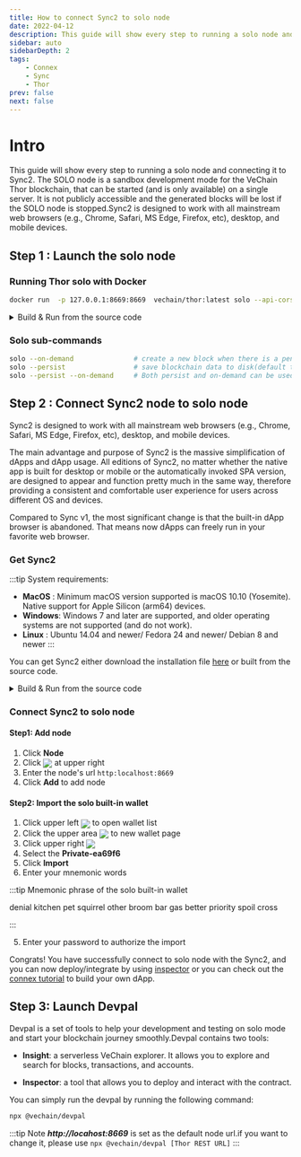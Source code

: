 ```yaml
---
title: How to connect Sync2 to solo node
date: 2022-04-12
description: This guide will show every step to running a solo node and connecting it to Sync2
sidebar: auto
sidebarDepth: 2
tags:
    - Connex
    - Sync
    - Thor
prev: false
next: false
---
```

# Intro
This guide will show every step to running a solo node and connecting it to Sync2. The SOLO node is a sandbox development mode for the VeChain Thor blockchain, that can be started (and is only available) on a single server. It is not publicly accessible and the generated blocks will be lost if the SOLO node is stopped.Sync2 is designed to work with all mainstream web browsers (e.g., Chrome, Safari, MS Edge, Firefox, etc), desktop, and mobile devices.

## Step 1 : Launch the solo node


### Running Thor solo with Docker

```sh
docker run  -p 127.0.0.1:8669:8669  vechain/thor:latest solo --api-cors '*' --api-addr 0.0.0.0:8669
```


<details>
<summary>Build & Run from the source code</summary>

#### 1. Get the the source code

:::tip Note 
Thor requires Go 1.13+ and C compiler to build. To install Go, follow this [link](https://golang.org/doc/install)
:::

Clone the [thor repo](https://github.com/vechain/thor)


```sh
git clone https://github.com/vechain/thor.git
cd thor
```

#### 2.Build the thor

```sh
//Build main thor only 
make

// Build the full suite
make all
```

:::tip Note
If no error is reported, all built executable binaries will appear in folder ***bin***.
:::

#### 3. Run the Solo mode

```
bin/thor solo --api-cors '*'
```

</details>

### Solo sub-commands
```sh
solo --on-demand               # create a new block when there is a pending transaction
solo --persist                 # save blockchain data to disk(default to memory)
solo --persist --on-demand     # Both persist and on-demand can be used together 
```

## Step 2 : Connect Sync2 node to solo node
Sync2 is designed to work with all mainstream web browsers (e.g., Chrome, Safari, MS Edge, Firefox, etc), desktop, and mobile devices.

The main advantage and purpose of Sync2 is the massive simplification of dApps and dApp usage. All editions of Sync2, no matter whether the native app is built for desktop or mobile or the automatically invoked SPA version, are designed to appear and function pretty much in the same way, therefore providing a consistent and comfortable user experience for users across different OS and devices.

Compared to Sync v1, the most significant change is that the built-in dApp browser is abandoned. That means now dApps can freely run in your favorite web browser.

### Get Sync2

:::tip System requirements:
- **MacOS** : Minimum macOS version supported is macOS 10.10 (Yosemite). Native support for Apple Silicon (arm64) devices.
- **Windows**: Windows 7 and later are supported, and older operating systems are not supported (and do not work).
- **Linux** : Ubuntu 14.04 and newer/ Fedora 24 and newer/ Debian 8 and newer
:::

You can get Sync2 either download the installation file [here](https://sync.vecha.in/) or built from the source code.
 
<details>
<summary>Build & Run from the source code</summary>

```sh
git clone https://github.com/vechain/sync2.git
cd sync2

//install dependencies
npm install

//Start the app in development mode 

//web mode
quasar dev

//electron(desktop) mode 
quasar dev -m electron

```
</details>

### Connect Sync2 to solo node

#### Step1:  Add node
1. Click **Node** 
2. Click <img src="~@public/images/sync2/add.svg" align=center /> at upper right 
3. Enter the node's url `http:localhost:8669`
4. Click **Add** to add node

#### Step2: Import the solo built-in wallet
1. Click upper left <img src="~@public/images/sync2/menu.svg" align=center /> to open wallet list
2. Click the upper area <img src="~@public/images/sync2/add_circle_outline.svg" align=center /> to new wallet page
3. Click upper right <img src="~@public/images/sync2/more_horiz.svg" align=center />
4. Select the **Private-ea69f6** 
5. Click **Import**
6. Enter your mnemonic words

:::tip Mnemonic phrase of the solo built-in wallet

denial kitchen pet squirrel other broom bar gas better priority spoil cross

:::

5. Enter your password to authorize the import


Congrats! You have successfully connect to solo node with the Sync2, and you can now deploy/integrate by using  [inspector](https://inspector.vecha.in/) or you can check out the [connex tutorial](../tutorials/Useful-tips-for-building-a-dApp.md) to build your own dApp.


## Step 3: Launch Devpal
Devpal is a set of tools to help your development and testing on solo mode and start your blockchain journey smoothly.Devpal contains two tools:

- **Insight**: a serverless VeChain explorer. It allows you to explore and search for blocks, transactions, and accounts.

- **Inspector**: a tool that allows you to deploy and interact with the contract.

You can simply run the devpal by running the following command:

```sh
npx @vechain/devpal
```

:::tip Note
***http://locahost:8669*** is set as the default node url.if you want to change it, please use `npx @vechain/devpal [Thor REST URL]`
:::


